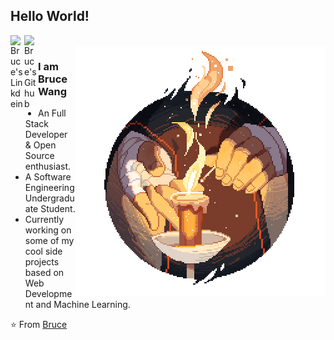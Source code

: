 ## Hello World!

<a href="https://www.linkedin.com/in/brucewang1030/">
  <img align="left" alt="Bruce's Linkdein" width="22px" src="https://cdn.jsdelivr.net/npm/simple-icons@v3/icons/linkedin.svg" />
</a>
<a href="https://github.com/BruceWang1030">
  <img align="left" alt="Bruce's Github" width="22px" src="https://cdn.jsdelivr.net/npm/simple-icons@v3/icons/github.svg" />
</a>

<br />
<img align="right" alt="Hello" src="./campfire.png" />

### I am Bruce Wang
- An Full Stack Developer & Open Source enthusiast.
- A Software Engineering Undergraduate Student. 
- Currently working on some of my cool side projects based on Web Development and Machine Learning.


⭐️ From [Bruce](https://github.com/BruceWang1030)

